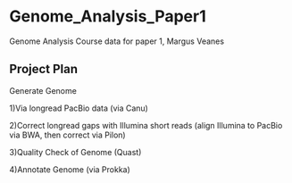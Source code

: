 # Genome_Analysis_Paper1
Genome Analysis Course data for paper 1, Margus Veanes
## Project Plan
Generate Genome

1)Via longread PacBio data (via Canu)

2)Correct longread gaps with Illumina short reads (align Illumina to PacBio via BWA, then correct via Pilon)

3)Quality Check of Genome (Quast)

4)Annotate Genome (via Prokka)
